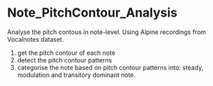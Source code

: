 # Note_PitchContour_Analysis

Analyse the pitch contous in note-level. Using Alpine recordings from Vocalnotes dataset.

1. get the pitch contour of each note
2. detect the pitch contour patterns
3. categorise the note based on pitch contour patterns into: steady, modulation and transitory dominant note.
